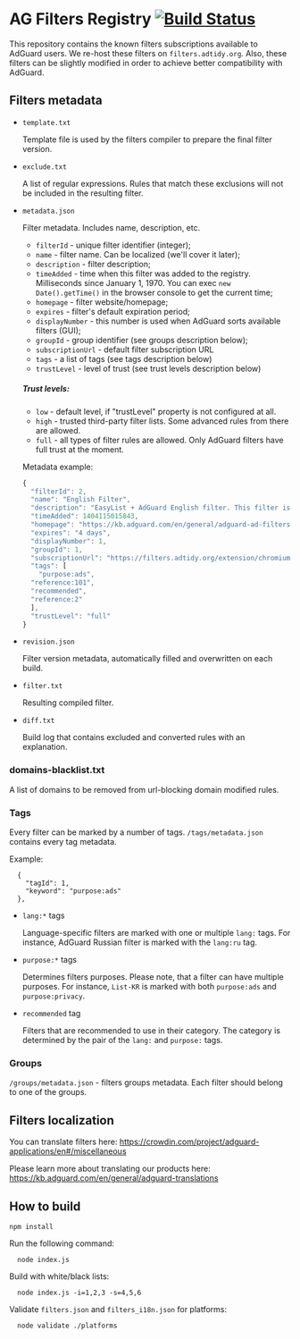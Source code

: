 # AG Filters Registry [![Build Status](https://travis-ci.com/AdguardTeam/FiltersRegistry.svg?branch=master)](https://travis-ci.com/AdguardTeam/FiltersRegistry)

This repository contains the known filters subscriptions available to AdGuard users. We re-host these filters on `filters.adtidy.org`. Also, these filters can be slightly modified in order to achieve better compatibility with AdGuard.

## Filters metadata

- `template.txt`

    Template file is used by the filters compiler to prepare the final filter version.
 
- `exclude.txt`

    A list of regular expressions. Rules that match these exclusions will not be included in the resulting filter.

- `metadata.json`

    Filter metadata. Includes name, description, etc.

    * `filterId` - unique filter identifier (integer);
    * `name` - filter name. Can be localized (we'll cover it later);
    * `description` - filter description;
    * `timeAdded` - time when this filter was added to the registry. Milliseconds since January 1, 1970. You can exec `new Date().getTime()` in the browser console to get the current time;
    * `homepage` - filter website/homepage;
    * `expires` - filter's default expiration period;
    * `displayNumber` - this number is used when AdGuard sorts available filters (GUI);
    * `groupId` - group identifier (see groups description below);
    * `subscriptionUrl` - default filter subscription URL
    * `tags` - a list of tags (see tags description below)
    * `trustLevel` - level of trust (see trust levels description below)
    
    ##### Trust levels:
    * `low` - default level, if "trustLevel" property is not configured at all.
    * `high` - trusted third-party filter lists. Some advanced rules from there are allowed.
    * `full` - all types of filter rules are allowed. Only AdGuard filters have full trust at the moment.

    Metadata example:
    ```javascript
    {
      "filterId": 2,
      "name": "English Filter",
      "description": "EasyList + AdGuard English filter. This filter is necessary for quality ad blocking.",
      "timeAdded": 1404115015843,
      "homepage": "https://kb.adguard.com/en/general/adguard-ad-filters#english",
      "expires": "4 days",
      "displayNumber": 1,
      "groupId": 1,
      "subscriptionUrl": "https://filters.adtidy.org/extension/chromium/filters/2.txt",
      "tags": [
        "purpose:ads",
      "reference:101",
      "recommended",
      "reference:2"
      ],
      "trustLevel": "full"
    }
    ```

- `revision.json`

  Filter version metadata, automatically filled and overwritten on each build.

- `filter.txt`

  Resulting compiled filter.

- `diff.txt`

  Build log that contains excluded and converted rules with an explanation.

### domains-blacklist.txt

A list of domains to be removed from url-blocking domain modified rules.

### Tags

Every filter can be marked by a number of tags. `/tags/metadata.json` contains every tag metadata.

Example:
```
  {
    "tagId": 1,
    "keyword": "purpose:ads"
  },
```

* `lang:*` tags

  Language-specific filters are marked with one or multiple `lang:` tags. For instance, AdGuard Russian filter is marked with the `lang:ru` tag.

* `purpose:*` tags

  Determines filters purposes. Please note, that a filter can have multiple purposes. For instance, `List-KR` is marked with both `purpose:ads` and `purpose:privacy`.

* `recommended` tag

  Filters that are recommended to use in their category. The category is determined by the pair of the `lang:` and `purpose:` tags.

### Groups

`/groups/metadata.json` - filters groups metadata. Each filter should belong to one of the groups.

## Filters localization

You can translate filters here: https://crowdin.com/project/adguard-applications/en#/miscellaneous

Please learn more about translating our products here: https://kb.adguard.com/en/general/adguard-translations

## How to build

```
npm install
```

Run the following command:
```
  node index.js
```
Build with white/black lists:
```
  node index.js -i=1,2,3 -s=4,5,6
```

Validate `filters.json` and `filters_i18n.json` for platforms:
```
  node validate ./platforms
```
